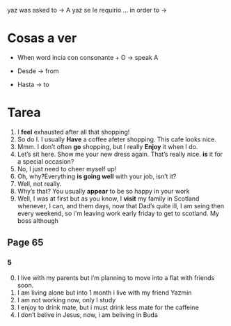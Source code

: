 yaz was asked to → A yaz se le requirio …
in order to →
# Cosas a ver

- When word incia con consonante + O → speak A


- Desde → from
- Hasta → to


# Tarea

1. I **feel** exhausted after all that shopping!
2. So do I. I usually **Have** a coffee afeter shopping. This cafe looks nice.
3. Mmm. I don’t often **go** shopping, but I really **Enjoy** it when I do.
4. Let’s sit here. Show me your new dress again. That’s really nice. **is** it for a special occasion?
5. No, I just need to cheer myself up!
6. Oh, why?Everything **is going well** with your job, isn’t it?
7. Well, not really.
8. Why’s that? You usually **appear** to be so happy in your work
9. Well, I was at first but as you know, I **visit** my family in Scotland whenever, I can, and them days, now that Dad’s quite ill, I am seing then every weekend, so i'm leaving work early friday to get to scotland. My boss although


## Page 65
### 5
0. I live with my parents but i’m planning to move into a flat with friends soon.
1. I am living alone but into 1 month i live with my friend Yazmin
2. I am not working now, only I study
3. I enjoy to drink mate, but i must drink less mate for the caffeine
4. I don’t belive in Jesus, now, i am beliving in Buda
